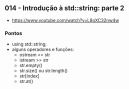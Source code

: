 ## 014 - Introdução à std::string: parte 2

- https://www.youtube.com/watch?v=L8oXC32nw4w

### Pontos

- using std::string;
- alguns operadores e funções:
  - ostream << str
  - istream >> str
  - str.empty()
  - str.size() ou str.length()
  - str[index]
  - str.at()
